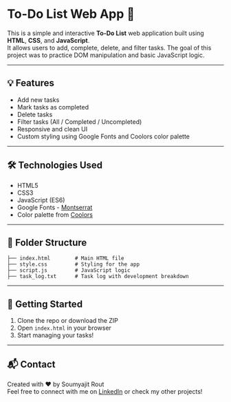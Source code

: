 # To-Do List Web App 📝

This is a simple and interactive **To-Do List** web application built using **HTML**, **CSS**, and **JavaScript**.  
It allows users to add, complete, delete, and filter tasks. The goal of this project was to practice DOM manipulation and basic JavaScript logic.

---

## 💡 Features

- Add new tasks  
- Mark tasks as completed  
- Delete tasks  
- Filter tasks (All / Completed / Uncompleted)  
- Responsive and clean UI  
- Custom styling using Google Fonts and Coolors color palette  

---

## 🛠️ Technologies Used

- HTML5  
- CSS3  
- JavaScript (ES6)  
- Google Fonts - [Montserrat](https://fonts.google.com/specimen/Montserrat)  
- Color palette from [Coolors](https://coolors.co/)  

---

## 📂 Folder Structure

```
├── index.html        # Main HTML file
├── style.css         # Styling for the app
├── script.js         # JavaScript logic
├── task_log.txt      # Task log with development breakdown
```

---

## 🚀 Getting Started

1. Clone the repo or download the ZIP  
2. Open `index.html` in your browser  
3. Start managing your tasks!

---

## 📬 Contact

Created with ❤️ by Soumyajit Rout  
Feel free to connect with me on [LinkedIn](https://www.linkedin.com/in/soumyajit-rout-7567b1300/) or check my other projects!
